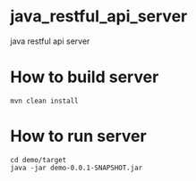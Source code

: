 # java_restful_api_server
java restful api server

# How to build server
```
mvn clean install
```

# How to run server
```
cd demo/target
java -jar demo-0.0.1-SNAPSHOT.jar
```